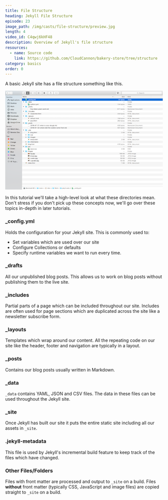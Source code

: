 ```yaml
---
title: File Structure
heading: Jekyll File Structure
episode: 23
image_path: /img/casts/file-structure/preview.jpg
length: 4
video_id: C4qwj6kHF48
description: Overview of Jekyll's file structure
resources:
  - name: Source code
    link: https://github.com/CloudCannon/bakery-store/tree/structure
category: basics
order: 0
---
```

A basic Jekyll site has a file structure something like this.

![Jekyll File Structure](/img/casts/file-structure/overview.png)

In this tutorial we'll take a high-level look at what these directories mean. Don't stress if you don't pick up these concepts now, we'll go over these topics in-depth in later tutorials.

### _config.yml

Holds the configuration for your Jekyll site. This is commonly used to:

* Set variables which are used over our site
* Configure Collections or defaults
* Specify runtime variables we want to run every time.  

### _drafts

All our unpublished blog posts. This allows us to work on blog posts without publishing them to the live site.

### _includes

Partial parts of a page which can be included throughout our site. Includes are often used for page sections which are duplicated across the site like a newsletter subscribe form.

### _layouts

Templates which wrap around our content. All the repeating code on our site like the header, footer and navigation are typically in a layout.

### _posts

Contains our blog posts usually written in Markdown.

### _data

`_data` contains YAML, JSON and CSV files. The data in these files can be used throughout the Jekyll site.

### _site

Once Jekyll has built our site it puts the entire static site including all our assets in `_site`.

### .jekyll-metadata

This file is used by Jekyll's incremental build feature to keep track of the files which have changed.

### Other Files/Folders

Files with front matter are processed and output to `_site` on a build. Files **without** front matter (typically CSS, JavaScript and image files) are copied straight to `_site` on a build.

